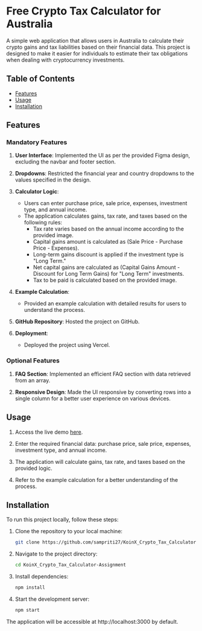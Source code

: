 # Free Crypto Tax Calculator for Australia



A simple web application that allows users in Australia to calculate their crypto gains and tax liabilities based on their financial data. This project is designed to make it easier for individuals to estimate their tax obligations when dealing with cryptocurrency investments.

## Table of Contents

- [Features](#features)
- [Usage](#usage)
- [Installation](#installation)



## Features

### Mandatory Features

1. **User Interface**: Implemented the UI as per the provided Figma design, excluding the navbar and footer section.

2. **Dropdowns**: Restricted the financial year and country dropdowns to the values specified in the design.

3. **Calculator Logic**:
   - Users can enter purchase price, sale price, expenses, investment type, and annual income.
   - The application calculates gains, tax rate, and taxes based on the following rules:
     - Tax rate varies based on the annual income according to the provided image.
     - Capital gains amount is calculated as (Sale Price - Purchase Price - Expenses).
     - Long-term gains discount is applied if the investment type is "Long Term."
     - Net capital gains are calculated as (Capital Gains Amount - Discount for Long Term Gains) for "Long Term" investments.
     - Tax to be paid is calculated based on the provided image.

4. **Example Calculation**:
   - Provided an example calculation with detailed results for users to understand the process.

5. **GitHub Repository**: Hosted the project on GitHub.

6. **Deployment**:
   - Deployed the project using Vercel.

### Optional Features 

1. **FAQ Section**: Implemented an efficient FAQ section with data retrieved from an array.

2. **Responsive Design**: Made the UI responsive by converting rows into a single column for a better user experience on various devices.

## Usage

1. Access the live demo [here](link-to-live-demo).

2. Enter the required financial data: purchase price, sale price, expenses, investment type, and annual income.

3. The application will calculate gains, tax rate, and taxes based on the provided logic.

4. Refer to the example calculation for a better understanding of the process.

## Installation

To run this project locally, follow these steps:

1. Clone the repository to your local machine:

   ```bash
   git clone https://github.com/sampriti27/KoinX_Crypto_Tax_Calculator-Assignment

2. Navigate to the project directory:
     ```bash
   cd KoinX_Crypto_Tax_Calculator-Assignment
3. Install dependencies:
     ```bash
   npm install
4. Start the development server:
     ```bash
   npm start

The application will be accessible at http://localhost:3000 by default.
